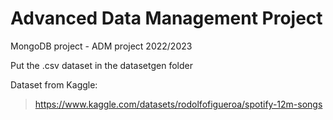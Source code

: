 # Advanced Data Management Project
MongoDB project - ADM project 2022/2023

Put the .csv dataset in the datasetgen folder

Dataset from Kaggle:
> https://www.kaggle.com/datasets/rodolfofigueroa/spotify-12m-songs


